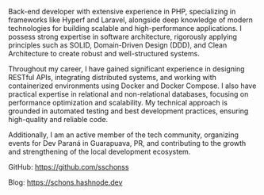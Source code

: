 Back-end developer with extensive experience in PHP, specializing in frameworks like Hyperf and Laravel, alongside deep knowledge of modern technologies for building scalable and high-performance applications. I possess strong expertise in software architecture, rigorously applying principles such as SOLID, Domain-Driven Design (DDD), and Clean Architecture to create robust and well-structured systems.

Throughout my career, I have gained significant experience in designing RESTful APIs, integrating distributed systems, and working with containerized environments using Docker and Docker Compose. I also have practical expertise in relational and non-relational databases, focusing on performance optimization and scalability. My technical approach is grounded in automated testing and best development practices, ensuring high-quality and reliable code.

Additionally, I am an active member of the tech community, organizing events for Dev Paraná in Guarapuava, PR, and contributing to the growth and strengthening of the local development ecosystem.

GitHub: https://github.com/sschonss

Blog: https://schons.hashnode.dev
